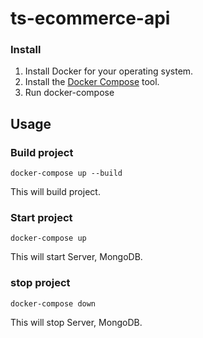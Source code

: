 # ts-ecommerce-api

### Install

1. Install Docker for your operating system.
2. Install the [Docker Compose](https://docs.docker.com/compose/install/) tool.
3. Run docker-compose

## Usage
### Build project
```
docker-compose up --build
```
This will build project.

### Start project
```
docker-compose up
```
This will start Server, MongoDB.

### stop project
```
docker-compose down
```

This will stop Server, MongoDB.
